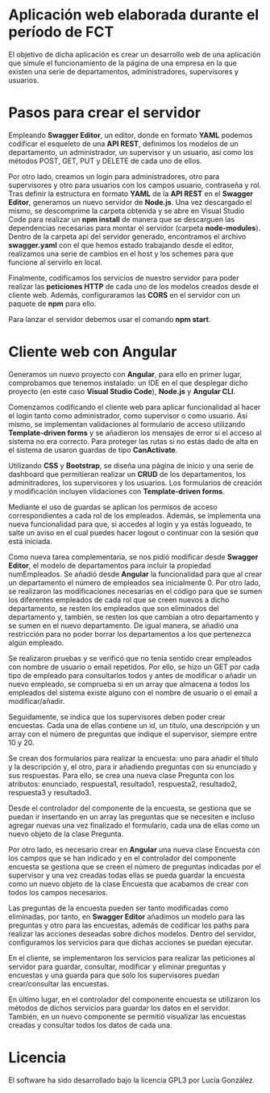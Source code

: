 # Aplicación web elaborada durante el período de FCT
El objetivo de dicha aplicación es crear un desarrollo web de una aplicación que simule el funcionamiento de la página de una empresa en la que existen una serie de departamentos, administradores, supervisores y usuarios.
# Pasos para crear el servidor
Empleando **Swagger Editor**, un editor, donde en formato **YAML** podemos codificar el esqueleto de una **API REST**, definimos los modelos de un departamento, un administrador, un supervisor y un usuario, así como los métodos POST, GET, PUT y DELETE de cada uno de ellos. 

Por otro lado, creamos un login para administradores, otro para supervisores y otro para usuarios con los campos usuario, contraseña y rol.
Tras definir la estructura en formato **YAML** de la **API REST** en el **Swagger Editor**, generamos un nuevo servidor de **Node.js**. Una vez descargado el mismo, se 
descomprime la carpeta obtenida y se abre en Visual Studio Code para realizar un **npm install** de manera que se descarguen las dependencias necesarias para montar el servidor (carpeta **node-modules**). Dentro de la carpeta api del servidor generado, encontramos el archivo **swagger.yaml** con el que hemos estado trabajando desde el editor, realizamos una serie de cambios en el host y los schemes para que funcione al servirlo en local.

Finalmente, codificamos los servicios de nuestro servidor para poder realizar las **peticiones HTTP** de cada uno de los modelos creados desde el cliente web. Además, configuraramos las **CORS** en el servidor con un paquete de **npm** para ello.

Para lanzar el servidor debemos usar el comando **npm start**.
# Cliente web con Angular
Generamos un nuevo proyecto con **Angular**, para ello en primer lugar, comprobamos que tenemos instalado: un IDE en el que desplegar dicho proyecto (en este caso **Visual Studio Code**), **Node.js** y **Angular CLI**.

Comenzamos codificando el cliente web para aplicar funcionalidad al hacer el login tanto como administrador, como supervisor o como usuario. Así mismo, se implementan validaciones al formulario de acceso utilizando **Template-driven forms** y se añadieron  los mensajes de error si el acceso al sistema no era correcto. Para proteger las rutas si no estás dado de alta en el sistema de usaron guardas de tipo **CanActivate**.

Utilizando **CSS** y **Bootstrap**, se diseña una página de inicio y una serie de dashboard que permitieran realizar un **CRUD** de los departamentos, los adminitradores, los supervisores y los usuarios. Los formularios de creación y modificación incluyen vlidaciones con **Template-driven forms**.

Mediante el uso de guardas se aplican los permisos de acceso correspondientes a cada rol de los empleados. Además, se implementa una nueva funcionalidad para que, si accedes al login y ya estás logueado, te salte un aviso en el cual puedes hacer logout o continuar con la sesión que está iniciada.

Como nueva tarea complementaria, se nos pidió modificar desde **Swagger Editor**, el modelo de departamentos para incluir la propiedad numEmpleados. Se añadió desde 
**Angular** la funcionalidad para que al crear un departamento el número de empleados sea inicialmente 0. Por otro lado, se realizaron las modificaciones necesarias en el código para que se sumen los diferentes empleados de cada rol que se creen nuevos a dicho departamento, se resten los empleados que son eliminados del departamento y, también, se resten los que cambian a otro departamento y se sumen en el nuevo departamento. De igual manera, se añadió una restricción para no poder borrar los departamentos a los que pertenezca algún empleado.

Se realizaron pruebas y se verificó que no tenía sentido crear empleados con nombre de usuario o email repetidos. Por ello, se hizo un GET por cada tipo de empleado para consultarlos todos y antes de modificar o añadir un nuevo empleado, se comprueba si en un array que almacena a todos los empleados del sistema existe alguno con el nombre de usuario o el email a modificar/añadir.

Seguidamente, se indica que los supervisores deben poder crear encuestas. Cada una de ellas contiene un id, un título, una descripción y un array con el número de preguntas que indique el supervisor, siempre entre 10 y 20.

Se crean dos formularios para realizar la encuesta: uno para añadir el título y la descripción y, el otro, para ir añadiendo preguntas con su enunciado y sus 
respuestas. Para ello, se crea una nueva clase Pregunta con los atributos: enunciado, respuesta1, resultado1, respuesta2, resultado2, respuesta3 y resultado3. 

Desde el controlador del componente de la encuesta, se gestiona que se puedan ir insertando en un array las preguntas que se necesiten e incluso agregar nuevas una vez finalizado el formulario, cada una de ellas como un nuevo objeto de la clase Pregunta.

Por otro lado, es necesario crear en **Angular** una nueva clase Encuesta con los campos que se han indicado y en el controlador del componente encuesta se gestiona que se creen el número de preguntas indicadas por el supervisor y una vez creadas todas ellas se pueda guardar la encuesta como un nuevo objeto de la clase Encuesta que acabamos de crear con todos los campos necesarios.

Las preguntas de la encuesta pueden ser tanto modificadas como eliminadas, por tanto, en **Swagger Editor** añadimos un modelo para las preguntas y otro para las encuestas, además de codificar los paths para realizar las acciones deseadas sobre dichos modelos. Dentro del servidor, configuramos los servicios para que dichas acciones se puedan ejecutar.

En el cliente, se implementaron los servicios para realizar las peticiones al servidor para guardar, consultar, modificar y eliminar preguntas y 
encuestas y una guarda para que solo los supervisores puedan crear/consultar las encuestas. 

En último lugar, en el controlador del componente encuesta se utilizaron los métodos de dichos servicios para guardar 
los datos en el servidor. También, en un nuevo componente se permitió visualizar las encuestas creadas y consultar todos los datos de cada una.
# Licencia
El software ha sido desarrollado bajo la licencia GPL3 por Lucía González.
